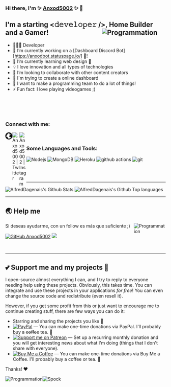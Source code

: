 ### Hi there, I'm ✨ [Anxod5002][website] ✨ 👋 

## I'm a starting <𝚍𝚎𝚟𝚎𝚕𝚘𝚙𝚎𝚛 />, Home Builder and a Gamer! <img align="right" src="https://media.giphy.com/media/ZVik7pBtu9dNS/giphy.gif" alt="Programmation" width="200" />
- 👨🏻‍💻 Developer
- 🔭 I’m currently working on a [Dashboard Discord Bot][https://anxodbot.statuspage.io/] 🌱!
- 🌱 I’m currently learning web design 🤣
- 💡 I love innovation and all types of technologies
- 👯 I’m looking to collaborate with other content creators
- 🥅 I´m trying to create a online dashboard
- 🚀 I want to make a programming team to do a lot of things!
- ⚡ Fun fact: I love playing videogames ;)

<br />

<img src="https://media.giphy.com/media/kbUq8z1MEYQ7u/source.gif" alt="" width="169" /><img src="https://media.giphy.com/media/kbUq8z1MEYQ7u/source.gif" alt="" width="169" /><img src="https://media.giphy.com/media/kbUq8z1MEYQ7u/source.gif" alt="" width="169" /><img  src="https://media.giphy.com/media/kbUq8z1MEYQ7u/source.gif" alt="" width="169" /><img src="https://media.giphy.com/media/kbUq8z1MEYQ7u/source.gif" alt="" width="169" />



### Connect with me:

[<img align="left" alt="Anxod5002" width="22px" src="https://raw.githubusercontent.com/iconic/open-iconic/master/svg/globe.svg" />][website]
[<img align="left" alt="Anxod5002 | Twitter" width="22px" src="https://cdn.jsdelivr.net/npm/simple-icons@v3/icons/twitter.svg" />][twitter]
[<img align="left" alt="Anxod5002 | Instagram" width="22px" src="https://cdn.jsdelivr.net/npm/simple-icons@v3/icons/instagram.svg" />][instagram]

<br />

### Some Languages and Tools:

<p>
  <img alt="Nodejs" src="https://img.shields.io/badge/-Nodejs-43853d?style=flat-square&logo=Node.js&logoColor=white" />
  <img alt="MongoDB" src="https://img.shields.io/badge/-MongoDB-13aa52?style=flat-square&logo=mongodb&logoColor=white" />
  <img alt="Heroku" src="https://img.shields.io/badge/-Heroku-7313aa?style=flat-square&logo=heroku&logoColor=white" />
  <img alt="github actions" src="https://img.shields.io/badge/-Github_Actions-2088FF?style=flat-square&logo=github-actions&logoColor=white" />
  <img alt="git" src="https://img.shields.io/badge/-Git-F05032?style=flat-square&logo=git&logoColor=white" />
</p>

[website]: https://anxodbot.statuspage.io/
[twitter]: https://twitter.com/anxod5002
[discord]: https://discord.gg/cqrN3Eg
[twitch]: https://www.twitch.tv/anxod5002
[patreon]: https://www.patreon.com/anxod5002
[instagram]: https://www.instagram.com/anxod5002/

<br /><br />

---

<img alt="AlfredDagenais's Github Stats" src="https://github-readme-stats.vercel.app/api?username=anxod5002&show_icons=true&hide_border=true" />

<img alt="AlfredDagenais's Github Top languages" src="https://github-readme-stats.vercel.app/api/top-langs/?username=anxod5002&layout=compact&hide_border=true" />

---

## 🌏 Help me

<img align="right" src="https://i.giphy.com/media/26ufdipQqU2lhNA4g/giphy.webp" alt="Programmation" width="100" />

Si deseas ayudarme, con un follow es más que suficiente ;) <div>[![GitHub Anxod5002](https://img.shields.io/github/followers/Anxod5002?label=follow&style=social)](https://github.com/Anxod5002) ![](https://komarev.com/ghpvc/?username=Anxod5002&color=green)</div>

<br />

---

## 💕 Support me and my projects :sparkling_heart:

I open-source almost everything I can, and I try to reply to everyone needing help using these projects. Obviously,
this takes time. You can integrate and use these projects in your applications *for free*! You can even change the source code and redistribute (even resell it).

However, if you get some profit from this or just want to encourage me to continue creating stuff, there are few ways you can do it:

 - Starring and sharing the projects you like :rocket:
 - [![PayPal](https://alfreddagenais.github.io/badges/paypal.svg)][paypal-donations] — You can make one-time donations via PayPal. I'll probably buy a ~~coffee~~ tea. :tea:
 - [![Support me on Patreon](https://alfreddagenais.github.io/badges/patreon.svg)][patreon] — Set up a recurring monthly donation and you will get interesting news about what I'm doing (things that I don't share with everyone).
 - [![Buy Me a Coffee](https://alfreddagenais.github.io/badges/buymeacoffee-sm.svg)][buymeacoffee] — You can make one-time donations via Buy Me a Coffee. I'll probably buy a coffee or tea. :tea:

Thanks! :heart:

<img src="https://i.giphy.com/media/W0crByKlXhLlC/200.webp" alt="Programmation" width="200" /><img src="https://media3.giphy.com/media/RgAl2ESJFnIQ0/giphy.gif" alt="Spock" width="200" />

[website]: https://anxodbot.statuspage.io/
[twitter]: https://twitter.com/anxod5002
[instagram]: https://instagram.com/anxod5002
[paypal-donations]: https://paypal.me/anxodd
[patreon]: https://www.patreon.com/anxod5002
[buymeacoffee]: https://www.buymeacoffee.com/anxod5002
